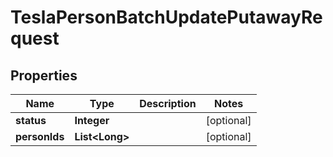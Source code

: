 

# TeslaPersonBatchUpdatePutawayRequest


## Properties

Name | Type | Description | Notes
------------ | ------------- | ------------- | -------------
**status** | **Integer** |  |  [optional]
**personIds** | **List&lt;Long&gt;** |  |  [optional]




